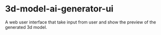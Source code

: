 # 3d-model-ai-generator-ui
A web user interface that take input from user and show the preview of the generated 3d model.
